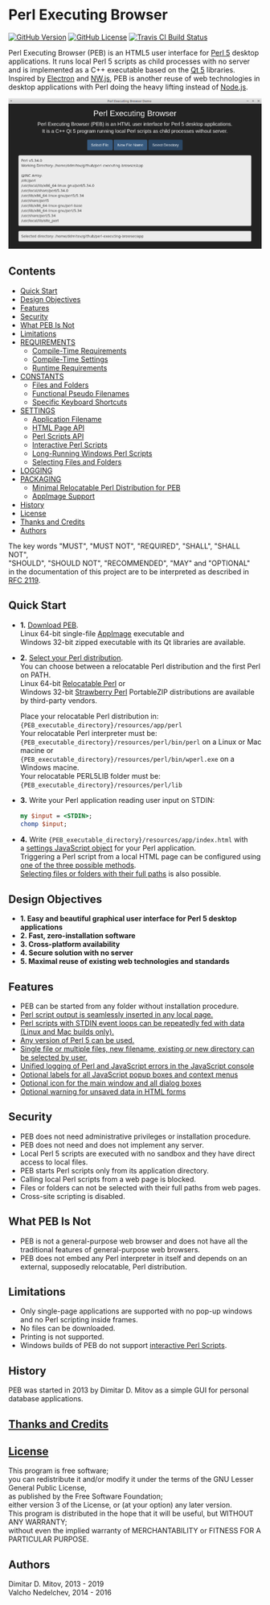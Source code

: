 # Perl Executing Browser

[![GitHub Version](https://img.shields.io/github/release/ddmitov/perl-executing-browser.svg)](https://github.com/ddmitov/perl-executing-browser/releases)
[![GitHub License](http://img.shields.io/badge/License-LGPL%20v3-blue.svg)](./LICENSE.md)
[![Travis CI Build Status](https://travis-ci.org/ddmitov/perl-executing-browser.svg?branch=master)](https://travis-ci.org/ddmitov/perl-executing-browser)  

Perl Executing Browser (PEB) is an HTML5 user interface for [Perl 5](https://www.perl.org/) desktop applications. It runs local Perl 5 scripts as child processes with no server and is implemented as a C++ executable based on the [Qt 5](https://www.qt.io/) libraries. Inspired by [Electron](http://electron.atom.io/) and [NW.js](http://nwjs.io/), PEB is another reuse of web technologies in desktop applications with Perl doing the heavy lifting instead of [Node.js](https://nodejs.org/en/).

![PEB Screenshot](https://github.com/ddmitov/perl-executing-browser/raw/master/doc/screenshot.png "PEB Screenshot")  

## Contents

* [Quick Start](#quick-start)
* [Design Objectives](#design-objectives)
* [Features](#features)
* [Security](#security)
* [What PEB Is Not](#what-peb-is-not)
* [Limitations](#limitations)
* [REQUIREMENTS](./doc/REQUIREMENTS.md)
  * [Compile-Time Requirements](./doc/REQUIREMENTS.md#compile-time-requirements)
  * [Compile-Time Settings](./doc/REQUIREMENTS.md#compile-time-settings)
  * [Runtime Requirements](./doc/REQUIREMENTS.md#runtime-requirements)
* [CONSTANTS](./doc/CONSTANTS.md)
  * [Files and Folders](./doc/CONSTANTS.md#files-and-folders)
  * [Functional Pseudo Filenames](./doc/CONSTANTS.md#functional-pseudo-filenames)
  * [Specific Keyboard Shortcuts](./doc/CONSTANTS.md#specific-keyboard-shortcuts)
* [SETTINGS](./doc/SETTINGS.md)
  * [Application Filename](./doc/SETTINGS.md#application-filename)
  * [HTML Page API](./doc/SETTINGS.md#html-page-api)
  * [Perl Scripts API](./doc/SETTINGS.md#perl-scripts-api)
  * [Interactive Perl Scripts](./doc/SETTINGS.md#interactive-perl-scripts)
  * [Long-Running Windows Perl Scripts](./doc/SETTINGS.md#long-running-windows-perl-scripts)
  * [Selecting Files and Folders](./doc/SETTINGS.md#selecting-files-and-folders)
* [LOGGING](./doc/LOGGING.md)
* [PACKAGING](./doc/PACKAGING.md)
  * [Minimal Relocatable Perl Distribution for PEB](./doc/PACKAGING.md#minimal-relocatable-perl-distribution-for-peb)
  * [AppImage Support](./doc/PACKAGING.md#appimage-support)
* [History](#history)
* [License](./LICENSE.md)
* [Thanks and Credits](./CREDITS.md)
* [Authors](#authors)

The key words "MUST", "MUST NOT", "REQUIRED", "SHALL", "SHALL NOT",  
"SHOULD", "SHOULD NOT", "RECOMMENDED", "MAY" and "OPTIONAL"  
in the documentation of this project are to be interpreted as described in [RFC 2119](https://www.ietf.org/rfc/rfc2119.txt).  

## Quick Start

* **1.** [Download PEB](https://github.com/ddmitov/perl-executing-browser/releases/latest).  
  Linux 64-bit single-file [AppImage](https://appimage.org/) executable and  
  Windows 32-bit zipped executable with its Qt libraries are available.  

* **2.** [Select your Perl distribution](./doc/REQUIREMENTS.md#runtime-requirements).  
  You can choose between a relocatable Perl distribution and the first Perl on PATH.  
  Linux 64-bit [Relocatable Perl](https://github.com/skaji/relocatable-perl) or  
  Windows 32-bit [Strawberry Perl](http://strawberryperl.com/) PortableZIP distributions are available by third-party vendors.  

  Place your relocatable Perl distribution in:  
  ``{PEB_executable_directory}/resources/app/perl``  
  Your relocatable Perl interpreter must be:  
  ``{PEB_executable_directory}/resources/perl/bin/perl`` on a Linux or Mac macine or  
  ``{PEB_executable_directory}/resources/perl/bin/wperl.exe`` on a Windows macine.  
  Your relocatable PERL5LIB folder must be:  
  ``{PEB_executable_directory}/resources/perl/lib``  

* **3.** Write your Perl application reading user input on STDIN:

  ```perl
  my $input = <STDIN>;
  chomp $input;
  ```

* **4.** Write ``{PEB_executable_directory}/resources/app/index.html`` with  
  a [settings JavaScript object](./doc/SETTINGS.md#perl-scripts-api) for your Perl application.  
  Triggering a Perl script from a local HTML page can be configured using [one of the three possible methods](./doc/SETTINGS.md#perl-scripts-api).  
  [Selecting files or folders with their full paths](./doc/SETTINGS.md#selecting-files-and-folders) is also possible.

## Design Objectives

* **1. Easy and beautiful graphical user interface for Perl 5 desktop applications**  
* **2. Fast, zero-installation software**  
* **3. Cross-platform availability**  
* **4. Secure solution with no server**  
* **5. Maximal reuse of existing web technologies and standards**

## Features

* PEB can be started from any folder without installation procedure.
* [Perl script output is seamlessly inserted in any local page.](./doc/SETTINGS.md#perl-scripts-api)
* [Perl scripts with STDIN event loops can be repeatedly fed with data (Linux and Mac builds only).](./doc/SETTINGS.md#interactive-perl-scripts)
* [Any version of Perl 5 can be used.](./doc/REQUIREMENTS.md#runtime-requirements)
* [Single file or multiple files, new filename, existing or new directory can be selected by user.](./doc/SETTINGS.md#selecting-files-and-folders)  
* [Unified logging of Perl and JavaScript errors in the JavaScript console](./doc/LOGGING.md)  
* [Optional labels for all JavaScript popup boxes and context menus](./doc/SETTINGS.md#html-page-api)
* [Optional icon for the main window and all dialog boxes](./doc/CONSTANTS.md#icon)
* [Optional warning for unsaved data in HTML forms](./doc/SETTINGS.md#html-page-api)

## Security

* PEB does not need administrative privileges or installation procedure.
* PEB does not need and does not implement any server.
* Local Perl 5 scripts are executed with no sandbox and they have direct access to local files.
* PEB starts Perl scripts only from its application directory.
* Calling local Perl scripts from a web page is blocked.
* Files or folders can not be selected with their full paths from web pages.
* Cross-site scripting is disabled.

## What PEB Is Not

* PEB is not a general-purpose web browser and does not have all the traditional features of general-purpose web browsers.
* PEB does not embed any Perl interpreter in itself and depends on an external, supposedly relocatable, Perl distribution.

## Limitations

* Only single-page applications are supported with no pop-up windows and no Perl scripting inside frames.
* No files can be downloaded.
* Printing is not supported.
* Windows builds of PEB do not support [interactive Perl Scripts](./doc/SETTINGS.md#interactive-perl-scripts).

## History

PEB was started in 2013 by Dimitar D. Mitov as a simple GUI for personal database applications.

## [Thanks and Credits](CREDITS.md)

## [License](./LICENSE.md)

This program is free software;  
you can redistribute it and/or modify it under the terms of the GNU Lesser General Public License,  
as published by the Free Software Foundation;  
either version 3 of the License, or (at your option) any later version.  
This program is distributed in the hope that it will be useful, but WITHOUT ANY WARRANTY;  
without even the implied warranty of MERCHANTABILITY or FITNESS FOR A PARTICULAR PURPOSE.

## Authors

Dimitar D. Mitov, 2013 - 2019  
Valcho Nedelchev, 2014 - 2016  
